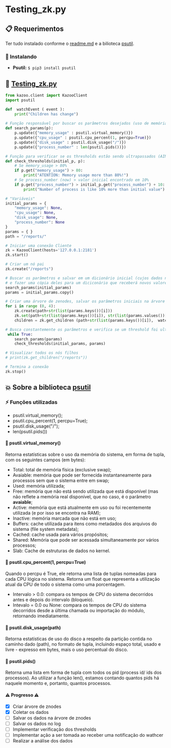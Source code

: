# Testing_zk.py
## :clipboard: Requerimentos
Ter tudo instalado conforme o [readme.md](https://github.com/rarants/Estudo_Zookeeper_Kazoo/blob/main/README.md) e a bilioteca [psutil](https://psutil.readthedocs.io/en/latest/).
### :wrench: Instalando
- **Psutil:** `$ pip3 install psutil`
## :paperclip: [Testing_zk.py](https://github.com/rarants/Estudo_Zookeeper_Kazoo/blob/main/src/testing_zk.py) 
```python
from kazoo.client import KazooClient
import psutil

def  watchEvent ( event ): 
    print("Children has change")
    
# Função responsável por buscar os parâmetros desejados (uso de memória, de cpu, de disco e o número de processos)
def search_params(p):
    p.update({"memory_usage" : psutil.virtual_memory()})
    p.update({"cpu_usage" : psutil.cpu_percent(1, percpu=True)})
    p.update({"disk_usage" : psutil.disk_usage("/")})
    p.update({"process_number" : len(psutil.pids())})

# Função para verificar se os thresholds estão sendo ultrapassados (AINDA NÃO TESTADA = é só o "algoritmo")
def check_thresholds(initial_p, p):
    # Se memory_usage > 80%
    if p.get("memory_usage") > 80:
        print("ATENTION: Memory usage more than 80%!")
    # Se process_number (now) > valor inicial encontrado em 10%
    if p.get("process_number") > initial_p.get("process_number") + 10:
        print("Number of process is like 10% more than initial value")

# "Variáveis"
initial_params = {
    "memory_usage": None, 
    "cpu_usage": None, 
    "disk_usage": None, 
    "process_number": None
}
params = { }
path = "/reports/"

# Iniciar uma conexão Cliente
zk = KazooClient(hosts='127.0.0.1:2181')
zk.start()

# Criar um nó pai
zk.create("/reports")

# Buscar os parâmetros e salvar em um dicionário inicial (cujos dados não irão ser alterados para referência)
# e fazer uma cópia deles para um diciconário que receberá novos valores ao passar do tempo
search_params(initial_params)
params = initial_params.copy()

# Criar uma árvore de zenodes, salvar os parâmetros iniciais na árvore e setar um watcher # (ainda não funcional)
for i in range (0, 4):
    zk.create(path+str(list(params.keys())[i]))
    zk.set(path+str(list(params.keys())[i]), str(list(params.values())[i]).encode('utf-8'))
    children = zk.get_children (path+str(list(params.keys())[i]),  watch = watchEvent)

# Busca constantemente os parâmetros e verifica se um threshold foi ultrapassado
 while True:
    search_params(params)
    check_thresholds(initial_params, params)

# Visualizar todos os nós filhos
# print(zk.get_children("/reports"))

# Termina a conexão
zk.stop()
```
## :boom: Sobre a biblioteca [psutil](https://psutil.readthedocs.io/en/latest/)
### :zap: Funções utilizadas
- psutil.virtual_memory();
- psutil.cpu_percent(1, percpu=True);
- psutil.disk_usage("/");
- len(psutil.pids())
#### :mag_right: psutil.virtual_memory()
Retorna estatísticas sobre o uso da memória do sistema, em forma de tupla, com os seguintes campos (em bytes):
- Total: total de memória física (exclusive swap);
- Avaiable: memória que pode ser fornecida instantaneamente para processos sem que o sistema entre em swap;
- Used: memória utilizada;
- Free: memória que não está sendo utilizada que está disponível (mas não reflete a memória real disponível, que no caso, é o  parâmetro **avaiable**;
- Active: memória que está atualmente em uso ou foi recentemente utilizada (e por isso se encontra na RAM);
- Inactive: memória marcada que não está em uso;
- Buffers: cache utilizada para itens como metadados dos arquivos do sistema (file system metadata);
- Cached: cache usada para vários propósitos;
- Shared: Memória que pode ser acessada simultaneamente por vários processos;
- Slab: Cache de estruturas de dados no kernel.
#### :mag_right: psutil.cpu_percent(1, percpu=True)
Quando o percpu é True, ele retorna uma lista de tuplas nomeadas para cada CPU lógica no sistema.
Retorna um float que representa a utilização atual da CPU de todo o sistema como uma porcentagem. 
- Intervalo > 0.0: compara os tempos de CPU do sistema decorridos antes e depois do intervalo (bloqueio). 
- Intevalo = 0.0 ou None: compara os tempos de CPU do sistema decorridos desde a última chamada ou importação do módulo, retornando imediatamente. 
#### :mag_right: psutil.disk_usage(path)
Retorna estatísticas de uso do disco a respeito da partição contida no caminho dado (path), no formato de tupla, incluindo espaço total, usado e livre - expresso em bytes, mais o uso percentual do disco. 
#### :mag_right: psutil.pids()
Retorna uma lista em forma de tupla com todos os pid (process id/ ids dos processos). Ao utilizar a função len(), estamos contando quantos pids há naquele momento e, portanto, quantos processos.
#### :warning: Progresso :warning: 
- [X] Criar árvore de znodes
- [X] Coletar os dados
- [ ] Salvar os dados na árvore de znodes
- [ ] Salvar os dados no log
- [ ] Implementar verificação dos thresholds
- [ ] Implementar ação a ser tomada ao receber uma notificação do wathcer
- [ ] Realizar a análise dos dados
